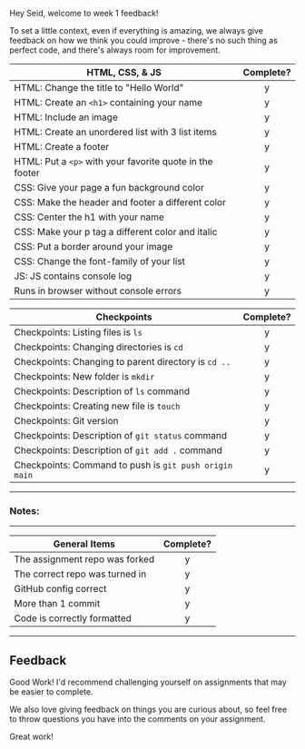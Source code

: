 Hey Seid, welcome to week 1 feedback!

To set a little context, even if everything is amazing, we always give feedback on how we think you could improve - there's no such thing as perfect code, and there's always room for improvement.

| HTML, CSS, & JS                                          | Complete? |
| -------------------------------------------------------- | :-------: |
| HTML: Change the title to "Hello World"                  |     y     |
| HTML: Create an `<h1>` containing your name              |     y     |
| HTML: Include an image                                   |     y     |
| HTML: Create an unordered list with 3 list items         |     y     |
| HTML: Create a footer                                    |     y     |
| HTML: Put a `<p>` with your favorite quote in the footer |     y     |
| CSS: Give your page a fun background color               |     y     |
| CSS: Make the header and footer a different color        |     y     |
| CSS: Center the h1 with your name                        |     y     |
| CSS: Make your p tag a different color and italic        |     y     |
| CSS: Put a border around your image                      |     y     |
| CSS: Change the font-family of your list                 |     y     |
| JS: JS contains console log                              |     y     |
| Runs in browser without console errors                   |     y     |

| Checkpoints                                            | Complete? |
| ------------------------------------------------------ | :-------: |
| Checkpoints: Listing files is `ls`                     |     y     |
| Checkpoints: Changing directories is `cd`              |     y     |
| Checkpoints: Changing to parent directory is `cd ..`   |     y     |
| Checkpoints: New folder is `mkdir`                     |     y     |
| Checkpoints: Description of `ls` command               |     y     |
| Checkpoints: Creating new file is `touch`              |     y     |
| Checkpoints: Git version                               |     y     |
| Checkpoints: Description of `git status` command       |     y     |
| Checkpoints: Description of `git add .` command        |     y     |
| Checkpoints: Command to push is `git push origin main` |     y     |

---

### Notes:

---

| General Items                  | Complete? |
| ------------------------------ | :-------: |
| The assignment repo was forked |     y     |
| The correct repo was turned in |     y     |
| GitHub config correct          |     y     |
| More than 1 commit             |     y     |
| Code is correctly formatted    |     y     |

---

## Feedback

Good Work! I'd recommend challenging yourself on assignments that may be easier to complete.

We also love giving feedback on things you are curious about, so feel free to throw questions you have into the comments on your assignment.

Great work!
